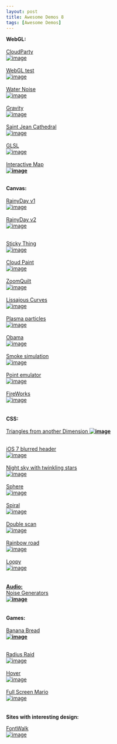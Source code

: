 ```yaml
---
layout: post
title: Awesome Demos 8
tags: [Awesome Demos]
---
```


<p>
    <strong>
        WebGL:
        <br/>
        <br/>
    </strong>
    <a href="https://www.cloudparty.com/studio/sky/ANdXh48Zy">
        CloudParty
    </a>
    <br/>
    <a href="https://www.cloudparty.com/studio/sky/ANdXh48Zy">
        <img alt="image" src="http://media.tumblr.com/8792bcfff80641b34eb6ae23f31b6cfe/tumblr_inline_mv1h9006He1qhadd5.png"/>
        <br/>
        <br/>
    </a>
    <a href="http://codepen.io/russellbeattie/pen/rogjI">
        WebGL test
        <br/>
        <img alt="image" src="http://media.tumblr.com/29a1c18a0f2f3587326bcf1b6830ed95/tumblr_inline_mv1hae8X4y1qhadd5.png"/>
        <br/>
        <br/>
    </a>
    <a href="http://oos.moxiecode.com/js_webgl/water_noise/">
        Water Noise
    </a>
    <br/>
    <a href="http://oos.moxiecode.com/js_webgl/water_noise/">
        <img alt="image" src="http://media.tumblr.com/db08614346bb8492224954dc866218f7/tumblr_inline_mv1hbuuyoR1qhadd5.png"/>
        <br/>
        <br/>
    </a>
    <a href="http://gravitymovie.warnerbros.com/#/experience">
        Gravity
    </a>
    <br/>
    <a href="http://gravitymovie.warnerbros.com/#/experience">
        <img alt="image" src="http://media.tumblr.com/eb1cdf97718848fa274846c902d21310/tumblr_inline_mv1hgjn05t1qhadd5.png"/>
        <br/>
        <br/>
    </a>
    <a href="http://patapom.com/topics/WebGL/cathedral/index.html">
        Saint Jean Cathedral
    </a>
    <br/>
    <a href="http://patapom.com/topics/WebGL/cathedral/index.html">
        <img alt="image" src="http://media.tumblr.com/a77be36981cd41702d379ecc58312faa/tumblr_inline_mv1hlilgpF1qhadd5.png"/>
        <br/>
        <br/>
    </a>
    <a href="http://glsl.heroku.com/e#3965.0">
        GLSL
    </a>
    <br/>
    <a href="http://glsl.heroku.com/e#3965.0">
        <img alt="image" src="http://media.tumblr.com/e7f5e8bfccc00d120e92d1f77f9445f1/tumblr_inline_mv1hnr9K8r1qhadd5.png"/>
        <br/>
        <br/>
    </a>
    <a href="http://www.babylonjs.com/Scenes/Worldmonger/index.html">
        Interactive Map
    </a>
    <br/>
    <strong>
        <a href="http://www.babylonjs.com/Scenes/Worldmonger/index.html">
            <img alt="image" src="http://media.tumblr.com/33e7f4cb5ebf598ed171436629555894/tumblr_inline_mv1hrqztWh1qhadd5.png"/>
            <br/>
        </a>
    </strong>
</p>
<div class="more"></div>
<strong>
    <br/>
    Canvas:
    <br/>
    <br/>
</strong>
<a href="http://maroslaw.github.io/rainyday.js/demo1.html">
    RainyDay v1
    <br/>
</a>
<a href="http://maroslaw.github.io/rainyday.js/demo1.html">
    <img alt="image" src="http://media.tumblr.com/cd562710f02079ab6c6c26f747f768bb/tumblr_inline_mv1gl1ObNA1qhadd5.png"/>
    <br/>
    <br/>
</a>
<a href="http://maroslaw.github.io/rainyday.js/demo2.html">
    RainyDay v2
    <br/>
</a>
<a href="http://maroslaw.github.io/rainyday.js/demo2.html">
    <img alt="image" src="http://media.tumblr.com/0fb8d509bc25668e9774ae7945877568/tumblr_inline_mv1gmmio511qhadd5.png"/>
</a>
<p>
    <a href="http://maroslaw.github.io/rainyday.js/demo2.html">
        <br/>
    </a>
    <a href="http://www.spielzeugz.de/html5/sticky-thing/">
        Sticky Thing
    </a>
    <br/>
    <a href="http://www.spielzeugz.de/html5/sticky-thing/">
        <img alt="image" src="http://media.tumblr.com/cb84633330c78c0e50d5ed234f8983a6/tumblr_inline_mv1gofl37N1qhadd5.png"/>
        <br/>
        <br/>
    </a>
    <a href="http://www.cloudpaint.com/client/">
        Cloud Paint
    </a>
    <br/>
    <a href="http://www.cloudpaint.com/client/">
        <img alt="image" src="http://media.tumblr.com/c10c2ca7a5df81806e9eeda527f8bbaf/tumblr_inline_mv1gquzVGD1qhadd5.png"/>
        <br/>
    </a>
    <a href="http://www.zoomquilt.org/">
        <br/>
        ZoomQuilt
        <br/>
    </a>
    <a href="http://www.zoomquilt.org/">
        <img alt="image" src="http://media.tumblr.com/9b8264e457645e2d786e752a0609f5c7/tumblr_inline_mv1gsftsKy1qhadd5.png"/>
        <br/>
        <br/>
    </a>
    <a href="http://codepen.io/mightyuhu/pen/CJEzD">
        Lissajous Curves
    </a>
    <br/>
    <a href="http://codepen.io/mightyuhu/pen/CJEzD">
        <img alt="image" src="http://media.tumblr.com/176c63738cd66697e9d987080670cef7/tumblr_inline_mv1gv1750Z1qhadd5.png"/>
        <br/>
        <br/>
    </a>
    <a href="http://codepen.io/msval/pen/fpuFq">
        Plasma particles
    </a>
    <br/>
    <a href="http://codepen.io/msval/pen/fpuFq">
        <img alt="image" src="http://media.tumblr.com/00a9561dad73ddd92c933b32b08224d7/tumblr_inline_mv1gwfaEJV1qhadd5.png"/>
        <br/>
        <br/>
    </a>
    <a href="http://codepen.io/fchazal/pen/DuiLr">
        Obama
    </a>
    <br/>
    <a href="http://codepen.io/fchazal/pen/DuiLr">
        <img alt="image" src="http://media.tumblr.com/99ddf102e518b9e1e8d2835ca6d797bf/tumblr_inline_mv1gxvevAa1qhadd5.png"/>
        <br/>
        <br/>
    </a>
    <a href="http://codepen.io/rlemon/pen/JdxvL">
        Smoke simulation
    </a>
    <br/>
    <a href="http://codepen.io/rlemon/pen/JdxvL">
        <img alt="image" src="http://media.tumblr.com/359321043418b28db9855c0f3d0c8000/tumblr_inline_mv1gyz8cwz1qhadd5.png"/>
        <br/>
        <br/>
    </a>
    <a href="http://codepen.io/decease/pen/jrnCb">
        Point emulator
    </a>
    <br/>
    <a href="http://codepen.io/decease/pen/jrnCb">
        <img alt="image" src="http://media.tumblr.com/d144ce84a5e0a963d2a833c40331a332/tumblr_inline_mv1h1xaNo51qhadd5.png"/>
        <br/>
    </a>
    <a href="http://codepen.io/NeoXiD/pen/uBkIn">
        <br/>
        FireWorks
        <br/>
    </a>
    <a href="http://codepen.io/NeoXiD/pen/uBkIn">
        <img alt="image" src="http://media.tumblr.com/ae3a88c9ac4da202f4bfdb447e1d36bc/tumblr_inline_mv1h3hCM2A1qhadd5.png"/>
        <br/>
        <br/>
        <br/>
    </a>
    <strong>
        CSS:
        <br/>
        <br/>
    </strong>
    <a href="http://codepen.io/kindofone/pen/fxacm">
        Triangles from another Dimension
    </a>
    <strong>
        <a href="http://codepen.io/kindofone/pen/fxacm">
            <img alt="image" src="http://media.tumblr.com/44a40e1ae633c006b617270707eb5318/tumblr_inline_mv1fq65cR61qhadd5.png"/>
        </a>
    </strong>
</p>
<p>
    <a href="http://codepen.io/rikschennink/details/zvcgx">
        <br/>
        iOS 7 blurred header
        <br/>
        <img alt="image" src="http://media.tumblr.com/83da6faa3906eb34daa49408055fcbe0/tumblr_inline_mv1ftmU0NO1qhadd5.png"/>
        <br/>
    </a>
    <a href="http://www.script-tutorials.com/demos/360/index.html">
        <br/>
        Night sky with twinkling stars
        <br/>
        <img alt="image" src="http://media.tumblr.com/45254799dd651b6d27369a3d46ffb096/tumblr_inline_mv1fvqQbAF1qhadd5.png"/>
        <br/>
    </a>
    <a href="http://codepen.io/Xpressive_Team/pen/ejuJA">
        <br/>
        Sphere
        <br/>
        <img alt="image" src="http://media.tumblr.com/a7fdec185c74f7fcaf41ca9151f845e7/tumblr_inline_mv1fwzkZmI1qhadd5.png"/>
        <br/>
    </a>
    <a href="http://codepen.io/thebabydino/pen/BuHka">
        <br/>
        Spiral
        <br/>
        <img alt="image" src="http://media.tumblr.com/1e893373299cb51c1d52d2a63dce816b/tumblr_inline_mv1fxxy8Hw1qhadd5.png"/>
        <br/>
    </a>
    <a href="http://codepen.io/Kseso/pen/kFEpA">
        <br/>
        Double scan
        <br/>
        <img alt="image" src="http://media.tumblr.com/e631af402c7b42c67ce93b2323b17ea4/tumblr_inline_mv1fzjwR4R1qhadd5.png"/>
        <br/>
    </a>
    <a href="http://codepen.io/linrock/pen/AuIFp">
        <br/>
        Rainbow road
        <br/>
        <img alt="image" src="http://media.tumblr.com/afac62133d4f09bb15966ba32b235edd/tumblr_inline_mv1g0gJR4t1qhadd5.png"/>
        <br/>
    </a>
    <a href="http://codepen.io/MathiasPaumgarten/pen/HGybE">
        <br/>
        Loopy
        <br/>
        <img alt="image" src="http://media.tumblr.com/c5c0915af1d1e0fee8edcd41482cb32a/tumblr_inline_mv1g1lbzBz1qhadd5.png"/>
        <br/>
        <br/>
        <br/>
        <strong>
            Audio:
            <br/>
        </strong>
    </a>
    <a href="http://mynoise.net/noiseMachines.php">
        Noise Generators
        <br/>
    </a>
    <strong>
        <a href="http://mynoise.net/noiseMachines.php">
            <img alt="image" src="http://media.tumblr.com/7ad468b61b6d6997b064a6c489070aa6/tumblr_inline_mv1fj1A2bf1qhadd5.png"/>
            <br/>
            <br/>
            <br/>
        </a>
    </strong>
    <strong>
        Games:
        <br/>
        <br/>
    </strong>
    <a href="https://developer.cdn.mozilla.net/media/uploads/demos/a/z/azakai/3baf4ad7e600cbda06ec46efec5ec3b8/bananabread_1373485124_demo_package/index.html">
        Banana Bread
        <br/>
    </a>
    <strong>
        <a href="https://developer.cdn.mozilla.net/media/uploads/demos/a/z/azakai/3baf4ad7e600cbda06ec46efec5ec3b8/bananabread_1373485124_demo_package/index.html">
            <img alt="image" src="http://media.tumblr.com/62af56e046c156d9e1981a0d8b7be38a/tumblr_inline_mv1ex4gopn1qhadd5.jpg"/>
        </a>
    </strong>
</p>
<p>
    <a href="http://js13kgames.com/games/radius-raid/index.html">
        <br/>
        Radius Raid
        <br/>
        <img alt="image" src="http://media.tumblr.com/619295b87fafeb9e9c52df823ba67e54/tumblr_inline_mv1f2aUO3y1qhadd5.png"/>
        <br/>
    </a>
    <a href="http://hover.ie/">
        <br/>
        Hover
        <br/>
        <img alt="image" src="http://media.tumblr.com/b0e60e765ab739eb63516ab11308b866/tumblr_inline_mv1f83oAIk1qhadd5.png"/>
        <br/>
    </a>
    <a href="http://www.fullscreenmario.com/">
        <br/>
        Full Screen Mario
        <br/>
        <img alt="image" src="http://media.tumblr.com/ef4330f2d91470222bbce73759c87b57/tumblr_inline_mv1fdlo3sK1qhadd5.png"/>
        <br/>
        <br/>
        <br/>
    </a>
    <strong>
        Sites with interesting design:
        <br/>
    </strong>
</p>
<p>
    <a href="http://www.fontwalk.de/">
        FontWalk
        <br/>
        <img alt="image" src="http://media.tumblr.com/797e0a77d565616785042ca7b73dc622/tumblr_inline_mv1eoefJVP1qhadd5.png"/>
    </a>
</p>